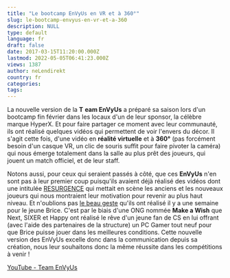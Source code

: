 ```yaml
---
title: "Le bootcamp EnVyUs en VR et à 360°"
slug: le-bootcamp-envyus-en-vr-et-a-360
description: NULL
type: default
language: fr
draft: false
date: 2017-03-15T11:20:00.000Z
lastmod: 2022-05-05T06:41:23.000Z
views: 1387
author: neLendirekt
country: fr
categories:
tags:
---
```

La nouvelle version de la **T** **eam EnVyUs** a préparé sa saison lors d'un bootcamp fin février dans les locaux d'un de leur sponsor, la célèbre marque HyperX. Et pour faire partager ce moment avec leur communauté, ils ont réalisé quelques vidéos qui permettent de voir l'envers du décor. Il s'agit cette fois, d'une vidéo en **réalité virtuelle** et à **360°** (pas forcément besoin d'un casque VR, un clic de souris suffit pour faire pivoter la caméra) qui nous émerge totalement dans la salle au plus prêt des joueurs, qui jouent un match officiel, et de leur staff.

Notons aussi, pour ceux qui seraient passés à côté, que ces **EnVyUs** n'en sont pas à leur premier coup puisqu'ils avaient déjà réalisé des vidéos dont une intitulée [RESURGENCE](/flash/search/363) qui mettait en scène les anciens et les nouveaux joueurs qui nous montraient leur motivation pour revenir au plus haut niveau. Et n'oublions pas [le beau geste](/flash/envyus-realise-un-beau-voeu/372) qu'ils ont réalisé il y a une semaine pour le jeune Brice. C'est par le biais d'une ONG nommée **Make a Wish** que Next, SIXER et Happy ont réalisé le rêve d'un jeune fan de CS en lui offrant (avec l'aide des partenaires de la structure) un PC Gamer tout neuf pour que Brice puisse jouer dans les meilleures conditions. Cette nouvelle version des EnVyUs excelle donc dans la communication depuis sa création, nous leur souhaitons donc la même réussite dans les compétitions à venir !

[YouTube - Team EnVyUs](https://www.youtube.com/user/TeamEnVyUs/videos)
